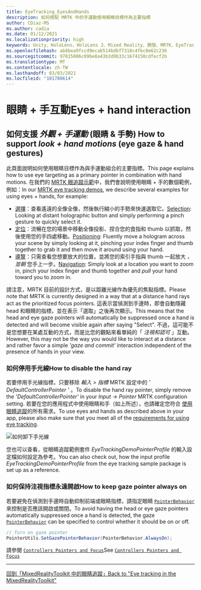 ```yaml
---
title: EyeTracking_EyesAndHands
description: 如何搭配 MRTK 中的手運動使用眼睛目標作為主要指標
author: CDiaz-MS
ms.author: cadia
ms.date: 01/12/2021
ms.localizationpriority: high
keywords: Unity、HoloLens、HoloLens 2、Mixed Reality、開發、MRTK、EyeTracking、
ms.openlocfilehash: ab8bea9fccd9ecab514bdbf7318c4fbc0e62c236
ms.sourcegitcommit: 97815006c09be0a43b3d9b33c1674150cdfecf2b
ms.translationtype: MT
ms.contentlocale: zh-TW
ms.lasthandoff: 03/03/2021
ms.locfileid: "101780614"
---
```

# <a name="eyes--hand-interaction"></a><span data-ttu-id="f0fc7-104">眼睛 + 手互動</span><span class="sxs-lookup"><span data-stu-id="f0fc7-104">Eyes + hand interaction</span></span>

## <a name="how-to-support-_look--hand-motions_-eye-gaze--hand-gestures"></a><span data-ttu-id="f0fc7-105">如何支援 _外觀 + 手運動_ (眼睛 & 手勢) </span><span class="sxs-lookup"><span data-stu-id="f0fc7-105">How to support _look + hand motions_ (eye gaze & hand gestures)</span></span>

<span data-ttu-id="f0fc7-106">此頁面說明如何使用眼睛目標作為與手運動組合的主要指標。</span><span class="sxs-lookup"><span data-stu-id="f0fc7-106">This page explains how to use eye targeting as a primary pointer in combination with hand motions.</span></span>
<span data-ttu-id="f0fc7-107">在我們的 [MRTK 眼追蹤示範](EyeTracking_ExamplesOverview.md)中，我們會說明使用眼睛 + 手的數個範例，例如：</span><span class="sxs-lookup"><span data-stu-id="f0fc7-107">In our [MRTK eye tracking demos](EyeTracking_ExamplesOverview.md), we describe several examples for using eyes + hands, for example:</span></span>

- <span data-ttu-id="f0fc7-108">[選擇](EyeTracking_TargetSelection.md)：查看遙遠的全像全像，然後執行縮小的手勢來快速選取它。</span><span class="sxs-lookup"><span data-stu-id="f0fc7-108">[Selection](EyeTracking_TargetSelection.md): Looking at distant holographic button and simply performing a pinch gesture to quickly select it.</span></span>
- <span data-ttu-id="f0fc7-109">[定位](EyeTracking_Positioning.md)：流暢在您的場景中移動全像投影、捏合您的食指和 thumb 以抓取，然後使用您的手四處移動。</span><span class="sxs-lookup"><span data-stu-id="f0fc7-109">[Positioning](EyeTracking_Positioning.md): Fluently move a hologram across your scene by simply looking at it, pinching your index finger and thumb together to grab it and then move it around using your hand.</span></span>
- <span data-ttu-id="f0fc7-110">[導覽](EyeTracking_Navigation.md)：只需查看您想要放大的位置，並將您的索引手指與 thumb 一起放大 _，並朝_ 您手上一步。</span><span class="sxs-lookup"><span data-stu-id="f0fc7-110">[Navigation](EyeTracking_Navigation.md): Simply look at a location you want to zoom in, pinch your index finger and thumb together and _pull_ your hand toward you to zoom in.</span></span>

<span data-ttu-id="f0fc7-111">請注意，MRTK 目前的設計方式，是以距離光線作為優先的焦點指標。</span><span class="sxs-lookup"><span data-stu-id="f0fc7-111">Please note that MRTK is currently designed in a way that at a distance hand rays act as the prioritized focus pointers.</span></span>
<span data-ttu-id="f0fc7-112">這表示當偵測到手邊時，即會自動隱藏 head 和眼睛的指標，並在表示「選取」之後再次顯示。</span><span class="sxs-lookup"><span data-stu-id="f0fc7-112">This means that the head and eye gaze pointers will automatically be suppressed once a hand is detected and will become visible again after saying "Select".</span></span>
<span data-ttu-id="f0fc7-113">不過，這可能不是您想要在某處互動的方式，而是比您的觀點來看單純的「 _注視和認可_ 」互動。</span><span class="sxs-lookup"><span data-stu-id="f0fc7-113">However, this may not be the way you would like to interact at a distance and rather favor a simple _'gaze and commit'_ interaction independent of the presence of hands in your view.</span></span>

### <a name="how-to-disable-the-hand-ray"></a><span data-ttu-id="f0fc7-114">如何停用手光線</span><span class="sxs-lookup"><span data-stu-id="f0fc7-114">How to disable the hand ray</span></span>

<span data-ttu-id="f0fc7-115">若要停用手光線指標，只要移除 _輸入 > 指標_ MRTK 設定中的 _' DefaultControllerPointer '_ 。</span><span class="sxs-lookup"><span data-stu-id="f0fc7-115">To disable the hand ray pointer, simply remove the _'DefaultControllerPointer'_ in your _Input -> Pointer_ MRTK configuration setting.</span></span>
<span data-ttu-id="f0fc7-116">若要在您的應用程式中使用眼睛和手（如上所述），也請確定您符合 [使用眼睛追蹤](EyeTracking_BasicSetup.md)的所有需求。</span><span class="sxs-lookup"><span data-stu-id="f0fc7-116">To use eyes and hands as described above in your app, please also make sure that you meet all of the [requirements for using eye tracking](EyeTracking_BasicSetup.md).</span></span>

![如何卸下手光線](../Images/EyeTracking/mrtk_setup_removehandray.jpg)

<span data-ttu-id="f0fc7-118">您也可以查看，從眼睛追蹤範例套件 _EyeTrackingDemoPointerProfile_ 的輸入設定檔如何設定為參考。</span><span class="sxs-lookup"><span data-stu-id="f0fc7-118">You can also check out, how the input profile _EyeTrackingDemoPointerProfile_ from the eye tracking sample package is set up as a reference.</span></span>

### <a name="how-to-keep-gaze-pointer-always-on"></a><span data-ttu-id="f0fc7-119">如何保持注視指標永遠開啟</span><span class="sxs-lookup"><span data-stu-id="f0fc7-119">How to keep gaze pointer always on</span></span>

<span data-ttu-id="f0fc7-120">若要避免在偵測到手邊時自動抑制前端或眼睛指標，請指定眼睛 [`PointerBehavior`](xref:Microsoft.MixedReality.Toolkit.Input.PointerBehavior) 來控制是否應該開啟或關閉。</span><span class="sxs-lookup"><span data-stu-id="f0fc7-120">To avoid having the head or eye gaze pointers automatically suppressed once a hand is detected, the gaze [`PointerBehavior`](xref:Microsoft.MixedReality.Toolkit.Input.PointerBehavior) can be specified to control whether it should be on or off.</span></span>

```c#
// Turn on gaze pointer
PointerUtils.SetGazePointerBehavior(PointerBehavior.AlwaysOn);
```

<span data-ttu-id="f0fc7-121">請參閱 [`Controllers Pointers and Focus`](../../architecture/InputSystem/ControllersPointersAndFocus.md)</span><span class="sxs-lookup"><span data-stu-id="f0fc7-121">See [`Controllers Pointers and Focus`](../../architecture/InputSystem/ControllersPointersAndFocus.md)</span></span>

---
[<span data-ttu-id="f0fc7-122">回到「MixedRealityToolkit 中的眼睛追蹤」</span><span class="sxs-lookup"><span data-stu-id="f0fc7-122">Back to "Eye tracking in the MixedRealityToolkit"</span></span>](EyeTracking_Main.md)
